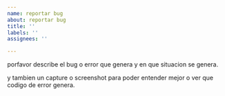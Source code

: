 ```yaml
---
name: reportar bug
about: reportar bug
title: ''
labels: ''
assignees: ''

---
```


porfavor describe el bug o error que genera y en que situacion se genera.

y tambien un capture o screenshot para poder entender mejor o ver que codigo de error genera.
